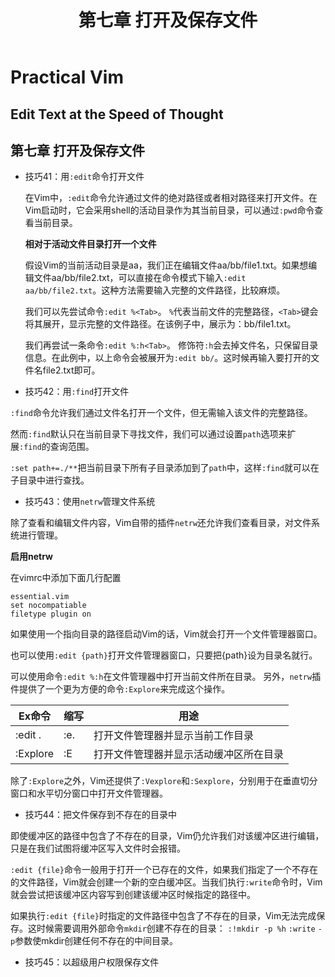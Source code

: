 ﻿---
layout: default
title: 第七章 打开及保存文件
---
# Practical Vim

## Edit Text at the Speed of Thought

## 第七章 打开及保存文件

* 技巧41：用`:edit`命令打开文件

    在Vim中，`:edit`命令允许通过文件的绝对路径或者相对路径来打开文件。在Vim启动时，它会采用shell的活动目录作为其当前目录，可以通过`:pwd`命令查看当前目录。
    
    **相对于活动文件目录打开一个文件**
    
    假设Vim的当前活动目录是aa，我们正在编辑文件aa/bb/file1.txt。如果想编辑文件aa/bb/file2.txt，可以直接在命令模式下输入`:edit aa/bb/file2.txt`。这种方法需要输入完整的文件路径，比较麻烦。
    
    我们可以先尝试命令`:edit %<Tab>`。
    `%`代表当前文件的完整路径，`<Tab>`键会将其展开，显示完整的文件路径。在该例子中，展示为：bb/file1.txt。
    
    我们再尝试一条命令`:edit %:h<Tab>`。
    修饰符`:h`会去掉文件名，只保留目录信息。在此例中，以上命令会被展开为`:edit bb/`。这时候再输入要打开的文件名file2.txt即可。

* 技巧42：用`:find`打开文件

`:find`命令允许我们通过文件名打开一个文件，但无需输入该文件的完整路径。

然而`:find`默认只在当前目录下寻找文件，我们可以通过设置`path`选项来扩展`:find`的查询范围。

`:set path+=./**`把当前目录下所有子目录添加到了`path`中，这样`:find`就可以在子目录中进行查找。

* 技巧43：使用`netrw`管理文件系统

除了查看和编辑文件内容，Vim自带的插件`netrw`还允许我们查看目录，对文件系统进行管理。

**启用netrw**

在vimrc中添加下面几行配置
```
essential.vim
set nocompatiable
filetype plugin on
```
如果使用一个指向目录的路径启动Vim的话，Vim就会打开一个文件管理器窗口。

也可以使用`:edit {path}`打开文件管理器窗口，只要把{path}设为目录名就行。

可以使用命令`:edit %:h`在文件管理器中打开当前文件所在目录。
另外，`netrw`插件提供了一个更为方便的命令`:Explore`来完成这个操作。

Ex命令|缩写|用途
------|----|----
:edit .|:e.|打开文件管理器并显示当前工作目录
:Explore|:E|打开文件管理器并显示活动缓冲区所在目录

除了`:Explore`之外，Vim还提供了`:Vexplore`和`:Sexplore`，分别用于在垂直切分窗口和水平切分窗口中打开文件管理器。

* 技巧44：把文件保存到不存在的目录中

即使缓冲区的路径中包含了不存在的目录，Vim仍允许我们对该缓冲区进行编辑，只是在我们试图将缓冲区写入文件时会报错。

`:edit {file}`命令一般用于打开一个已存在的文件，如果我们指定了一个不存在的文件路径，Vim就会创建一个新的空白缓冲区。当我们执行`:write`命令时，Vim就会尝试把该缓冲区内容写到创建该缓冲区时候指定的路径中。

如果执行`:edit {file}`时指定的文件路径中包含了不存在的目录，Vim无法完成保存。这时候需要调用外部命令`mkdir`创建不存在的目录：
`:!mkdir -p %h`
`:write`
`-p`参数使mkdir创建任何不存在的中间目录。

* 技巧45：以超级用户权限保存文件



